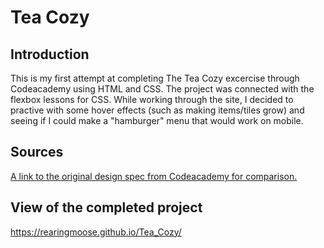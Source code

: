 
# Tea Cozy
## Introduction

This is my first attempt at completing The Tea Cozy excercise through Codeacademy using HTML and CSS.
The project was connected with the flexbox lessons for CSS.
While working through the site, I decided to practive with some hover effects (such as making items/tiles grow) and seeing if I could make a "hamburger" menu that would work on mobile.

## Sources
[A link to the original design spec from Codeacademy for comparison.](https://content.codecademy.com/courses/freelance-1/unit-4/img-tea-cozy-redline.jpg?_gl=1*2gtf8d*_ga*MTcwMTE3MjE4MC4xNjYyNTEzMzUy*_ga_3LRZM6TM9L*MTY2MzAyMzYxMC4xMC4xLjE2NjMwMjQwNDkuNTkuMC4w "Codeacademy Design Spec")

## View of the completed project

https://rearingmoose.github.io/Tea_Cozy/
